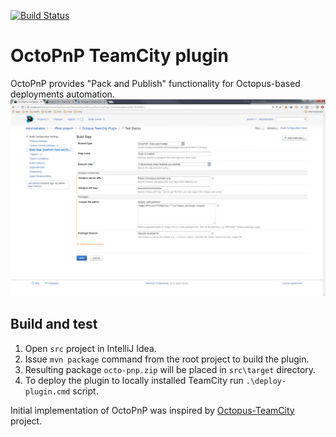 [![Build Status](https://travis-ci.org/skbkontur/OctoPnP.svg?branch=master)](https://travis-ci.org/skbkontur/OctoPnP)

# OctoPnP TeamCity plugin

OctoPnP provides "Pack and Publish" functionality for Octopus-based deployments automation.
![Build runner configuration sample](./octo-pnp.png?raw=true)

## Build and test
 1. Open `src` project in IntelliJ Idea.
 2. Issue `mvn package` command from the root project to build the plugin.
 3. Resulting package `octo-pnp.zip` will be placed in `src\target` directory.
 4. To deploy the plugin to locally installed TeamCity run `.\deploy-plugin.cmd` script.

Initial implementation of OctoPnP was inspired by [Octopus-TeamCity](https://github.com/OctopusDeploy/Octopus-TeamCity) project.
